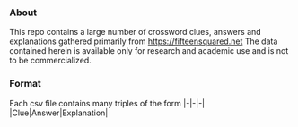 ### About
This repo contains a large number of crossword clues, answers and explanations gathered primarily from https://fifteensquared.net
The data contained herein is available only for research and academic use and is not to be commercialized.

### Format
Each csv file contains many triples of the form
|-|-|-|
|Clue|Answer|Explanation|
